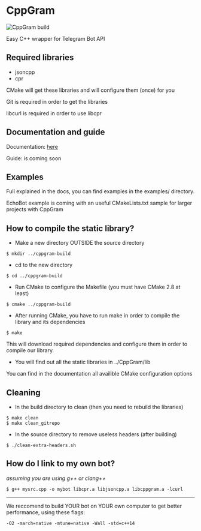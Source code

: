# CppGram
![CppGram build](https://gitlab.com/WiseDragonStd/CppGram/badges/master/build.svg)

Easy C++ wrapper for Telegram Bot API

## Required libraries

 * jsoncpp
 * cpr

 CMake will get these libraries and will configure them (once) for you

 Git is required in order to get the libraries

 libcurl is required in order to use libcpr

## Documentation and guide

 Documentation: [here](https://wisedragonstd.gitlab.io/cppgram)
 
 Guide: is coming soon

## Examples 
 
 Full explained in the docs, you can find examples in the examples/ directory.
 
 EchoBot example is coming with an useful CMakeLists.txt sample for larger projects with CppGram

## How to compile the static library?


 * Make a new directory OUTSIDE the source directory
 ~~~
 $ mkdir ../cppgram-build
 ~~~

 * cd to the new directory
 ~~~
 $ cd ../cppgram-build
 ~~~

 * Run CMake to configure the Makefile (you must have CMake 2.8 at least)
 ~~~
 $ cmake ../cppgram-build
 ~~~

 * After running CMake, you have to run make in order to compile the library and its dependencies
 ~~~
 $ make
 ~~~

 This will download required dependencies and configure them in order to compile our library.

 * You will find out all the static libraries in ../CppGram/lib

 You can find in the documentation all availible CMake configuration options

## Cleaning 

 * In the build directory to clean (then you need to rebuild the libraries)

 ~~~
 $ make clean
 $ make clean_gitrepo
 ~~~

 * In the source directory to remove useless headers (after building)

 ~~~
 $ ./clean-extra-headers.sh
 ~~~

## How do I link to my own bot?

 *assuming you are using g++ or clang++*

 ~~~
 $ g++ mysrc.cpp -o mybot libcpr.a libjsoncpp.a libcppgram.a -lcurl
 ~~~

 ---

 We reccomend to build YOUR bot on YOUR own computer to get better performance, using these flags:

 ~~~
 -O2 -march=native -mtune=native -Wall -std=c++14
 ~~~


